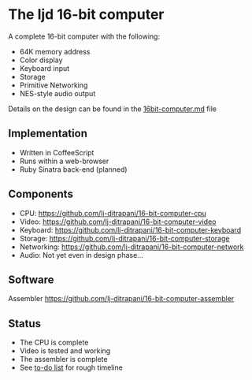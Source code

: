 <!-- =============================================================== -->
The ljd 16-bit computer
=======================

A complete 16-bit computer
with the following:
- 64K memory address
- Color display
- Keyboard input
- Storage
- Primitive Networking
- NES-style audio output

Details on the design can be found in the
[16bit-computer.md](https://github.com/lj-ditrapani/16-bit-computer/blob/master/doc/16bit-computer.md)
file


Implementation
--------------
- Written in CoffeeScript
- Runs within a web-browser
- Ruby Sinatra back-end (planned)


Components
----------

- CPU:      <https://github.com/lj-ditrapani/16-bit-computer-cpu>
- Video:    <https://github.com/lj-ditrapani/16-bit-computer-video>
- Keyboard: <https://github.com/lj-ditrapani/16-bit-computer-keyboard>
- Storage:  <https://github.com/lj-ditrapani/16-bit-computer-storage>
- Networking: <https://github.com/lj-ditrapani/16-bit-computer-network>
- Audio:  Not yet even in design phase...


Software
--------

Assembler <https://github.com/lj-ditrapani/16-bit-computer-assembler>


Status
------

- The CPU is complete
- Video is tested and working
- The assembler is complete
- See [to-do list](https://github.com/lj-ditrapani/16-bit-computer/blob/master/doc/todo.md) for rough timeline
